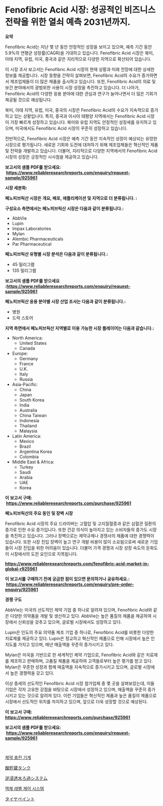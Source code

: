 <p><h1>Fenofibric Acid 시장: 성공적인 비즈니스 전략을 위한 열쇠 예측 2031년까지.</h1></p><p><strong>요약</strong></p>
<p><p>Fenofibric Acid는 지난 몇 년 동안 안정적인 성장을 보이고 있으며, 예측 기간 동안 5.9%의 연평균 성장률(CAGR)을 기대하고 있습니다. Fenofibric Acid 시장은 북미, 아태 지역, 유럽, 미국, 중국과 같은 지리적으로 다양한 지역으로 확산되어 있습니다.</p><p>이 시장 조사 보고서는 Fenofibric Acid 시장의 현재 상황과 미래 전망에 대한 상세한 정보를 제공합니다. 시장 동향을 간략히 살펴보면, Fenofibric Acid의 수요가 증가하면서 제조업체들이 더 많은 제품을 출시하고 있습니다. 또한, Fenofibric Acid의 의료 및 보건 분야에서의 광범위한 사용이 시장 성장을 촉진하고 있습니다. 더 나아가, Fenofibric Acid의 다양한 응용 분야에 대한 관심과 연구가 늘어나면서 더 많은 기회가 제공될 것으로 예상됩니다.</p><p>북미, 아태 지역, 유럽, 미국, 중국의 시장은 Fenofibric Acid의 수요가 지속적으로 증가하고 있는 상황입니다. 특히, 중국과 아시아 태평양 지역에서는 Fenofibric Acid 시장이 가장 빠르게 성장하고 있습니다. 북미와 유럽 지역도 안정적인 성장세를 유지하고 있으며, 미국에서도 Fenofibric Acid 시장이 꾸준히 성장하고 있습니다.</p><p>전반적으로, Fenofibric Acid 시장은 예측 기간 동안 지속적인 성장이 예상되는 유망한 시장으로 평가됩니다. 새로운 기회와 도전에 대처하기 위해 제조업체들은 혁신적인 제품 및 전략을 개발하고 있습니다. 더불어, 지리적으로 다양한 지역에서의 Fenofibric Acid 시장의 성장은 긍정적인 시사점을 제공하고 있습니다.</p></p>
<p><strong>보고서의 샘플 PDF를 받으세요: &nbsp;<a href="https://www.reliableresearchreports.com/enquiry/request-sample/925961">https://www.reliableresearchreports.com/enquiry/request-sample/925961</a></strong></p>
<p><strong>시장 세분화:</strong></p>
<p><strong> 페노피브릭산 시장은 개요, 배포, 애플리케이션 및 지역으로 더 분류됩니다. :</strong></p>
<p><strong>구성요소 측면에서는 페노피브릭산 시장은 다음과 같이 분류됩니다.:</strong></p>
<p><ul><li>AbbVie</li><li>Lupin</li><li>Impax Laboratories</li><li>Mylan</li><li>Alembic Pharmaceuticals</li><li>Par Pharmaceutical</li></ul></p>
<p><strong> 페노피브릭산 유형별 시장 분석은 다음과 같이 분류됩니다.:</strong></p>
<p><ul><li>45 밀리그램</li><li>135 밀리그램</li></ul></p>
<p><strong>보고서의 샘플 PDF를 받으세요 :<a href="https://www.reliableresearchreports.com/enquiry/request-sample/925961">https://www.reliableresearchreports.com/enquiry/request-sample/925961</a></strong></p>
<p><strong> 페노피브릭산 응용 분야별 시장 산업 조사는 다음과 같이 분류됩니다.:</strong></p>
<p><ul><li>병원</li><li>드럭 스토어</li></ul></p>
<p><strong>지역 측면에서 페노피브릭산 지역별로 이용 가능한 시장 플레이어는 다음과 같습니다.:</strong></p>
<p><ul>
    <li>
        North America:
        <ul>
            <li>United States</li>
            <li>Canada</li>
        </ul>
    </li>
    <li>
        Europe:
        <ul>
            <li>Germany</li>
            <li>France</li>
            <li>U.K.</li>
            <li>Italy</li>
            <li>Russia</li>
        </ul>
    </li>
    <li>
        Asia-Pacific:
        <ul>
            <li>China</li>
            <li>Japan</li>
            <li>South Korea</li>
            <li>India</li>
            <li>Australia</li>
            <li>China Taiwan</li>
            <li>Indonesia</li>
            <li>Thailand</li>
            <li>Malaysia</li>
        </ul>
    </li>
    <li>
        Latin America:
        <ul>
            <li>Mexico</li>
            <li>Brazil</li>
            <li>Argentina Korea</li>
            <li>Colombia</li>
        </ul>
    </li>
    <li>
        Middle East & Africa:
        <ul>
            <li>Turkey</li>
            <li>Saudi</li>
            <li>Arabia</li>
            <li>UAE</li>
            <li>Korea</li>
        </ul>
    </li>
    </ul></p>
<p><strong>이 보고서 구매: &nbsp;<a href="https://www.reliableresearchreports.com/purchase/925961">https://www.reliableresearchreports.com/purchase/925961</a></strong></p>
<p><strong>페노피브릭산의 주요 동인 및 장벽 시장</strong></p>
<p><p>Fenofibric Acid 시장의 주요 드라이버는 고혈압 및 고지질혈증과 같은 심혈관 질환의 증가로 인한 수요 증가입니다. 또한 건강 의식이 높아지고 있는 소비자들의 증가도 시장을 촉진하고 있습니다. 그러나 장벽으로는 제약규제나 경쟁사의 제품에 대한 경쟁력이 있습니다. 또한 시장 진입 장벽이 높고 연구 개발 비용이 많이 소요됨으로써 새로운 기업들이 시장 진입을 위한 어려움이 있습니다. 더불어 가격 경쟁과 시장 성장 속도의 둔화도 이 시장에서의 도전 요인으로 지목됩니다.</p></p>
<p><strong><a href="https://www.reliableresearchreports.com/fenofibric-acid-market-in-global-r925961">https://www.reliableresearchreports.com/fenofibric-acid-market-in-global-r925961</a></strong></p>
<p><strong>이 보고서를 구매하기 전에 궁금한 점이 있으면 문의하거나 공유하세요.: &nbsp;<a href="https://www.reliableresearchreports.com/enquiry/pre-order-enquiry/925961">https://www.reliableresearchreports.com/enquiry/pre-order-enquiry/925961</a></strong></p>
<p><strong>경쟁 구도</strong></p>
<p><p>AbbVie는 미국의 선도적인 제약 기업 중 하나로 알려져 있으며, Fenofibric Acid와 같은 다양한 의약품을 개발 및 생산하고 있다. AbbVie는 높은 품질의 제품을 제공하여 시장에서 신뢰성을 갖추고 있으며, 글로벌 시장에서도 성장하고 있다.</p><p>Lupin은 인도의 주요 의약품 제조 기업 중 하나로, Fenofibric Acid를 비롯한 다양한 치료제를 제공하고 있다. Lupin은 정교하고 혁신적인 제품으로 인해 시장에서 높은 인지도를 가지고 있으며, 매년 매출액을 꾸준히 증가시키고 있다.</p><p>Mylan은 미국을 기반으로 한 세계적인 제약 기업으로, Fenofibric Acid와 같은 치료제를 제조하고 판매하며, 고품질 제품을 제공하여 고객들로부터 높은 평가를 받고 있다. Mylan은 꾸준한 성장과 함께 매출액을 지속적으로 증가시키고 있으며, 글로벌 시장에서 높은 경쟁력을 갖고 있다.</p><p>이상 중세의 선도적인 Fenofibric Acid 시장 참가업체 중 몇 곳을 살펴보았는데, 이들 기업은 각자 고유한 강점을 바탕으로 시장에서 성장하고 있으며, 매출액을 꾸준히 증가시키고 있는 것으로 알려져 있다. 이런 기업들은 혁신적인 제품과 높은 품질의 제품으로 시장에서 선도적인 위치를 차지하고 있으며, 앞으로 더욱 성장할 것으로 예상된다.</p></p>
<p><strong>이 보고서 구매: &nbsp; <a href="https://www.reliableresearchreports.com/purchase/925961">https://www.reliableresearchreports.com/purchase/925961</a></strong></p>
<p><strong>보고서의 샘플 PDF를 받으세요: &nbsp;<a href="https://www.reliableresearchreports.com/enquiry/request-sample/925961">https://www.reliableresearchreports.com/enquiry/request-sample/925961</a></strong><strong></strong></p>
<p>&nbsp;</p>
<p><p><a href="https://medium.com/@travisohan56562023/%EC%A0%9C%EC%95%BD-%EC%B6%A9%EC%A7%84-%EA%B8%B0%EA%B3%84-%EC%8B%9C%EC%9E%A5%EC%9D%80-2031%EB%85%84%EA%B9%8C%EC%A7%80%EC%9D%98-%EC%8B%9C%EC%9E%A5-%EC%A0%90%EC%9C%A0%EC%9C%A8-%EA%B7%9C%EB%AA%A8-%EB%B0%8F-%EC%98%88%EC%83%81-%EC%98%88%EC%B8%A1%EC%97%90-%EC%B4%88%EC%A0%90%EC%9D%84-%EB%A7%9E%EC%B6%A5%EB%8B%88%EB%8B%A4-9ab315ea0e77">제약 충전 기계</a></p><p><a href="https://github.com/KaydenJohns1964/Market-Research-Report-List-1/blob/main/859335125186.md">酸貯蔵タンク</a></p><p><a href="https://medium.com/@lewis15david/%E9%80%86%E6%B5%B8%E9%80%8F%E3%82%8D%E9%81%8E%E6%B0%B4%E5%87%A6%E7%90%86%E3%82%B7%E3%82%B9%E3%83%86%E3%83%A0%E3%81%AE%E5%B8%82%E5%A0%B4%E3%83%AC%E3%83%9D%E3%83%BC%E3%83%88%E3%81%AF-%E3%81%93%E3%81%AE%E5%B8%82%E5%A0%B4%E3%81%AE%E6%9C%80%E6%96%B0%E3%83%88%E3%83%AC%E3%83%B3%E3%83%89%E3%82%84%E6%88%90%E9%95%B7%E6%A9%9F%E4%BC%9A%E3%82%92%E6%98%8E%E3%82%89%E3%81%8B%E3%81%AB%E3%81%97%E3%81%BE%E3%81%99-7c3d445f58e8">逆浸透水ろ過システム</a></p><p><a href="https://medium.com/@davionolson1/%EC%95%A1%EC%B2%B4-%EC%88%98%EC%9C%84-%EC%A0%9C%EC%96%B4-%EC%8B%9C%EC%8A%A4%ED%85%9C-%EC%8B%9C%EC%9E%A5-%EA%B7%9C%EB%AA%A8-%EB%B0%8F-%EC%8B%9C%EC%9E%A5-%ED%8A%B8%EB%A0%8C%EB%93%9C-%EC%99%84%EC%A0%84%ED%95%9C-%EC%82%B0%EC%97%85-%EA%B0%9C%EC%9A%94-2024%EB%85%84%EB%B6%80%ED%84%B0-2031%EB%85%84-5ce40bb694b4">액체 레벨 제어 시스템</a></p><p><a href="https://medium.com/@amal.rattrout/%E3%82%BF%E3%82%A4%E3%83%A4%E5%A1%97%E6%96%99%E5%B8%82%E5%A0%B4-%E7%AB%B6%E4%BA%89%E5%88%86%E6%9E%90-%E5%B8%82%E5%A0%B4%E5%8B%95%E5%90%91-2031%E5%B9%B4%E3%81%BE%E3%81%A7%E3%81%AE%E4%BA%88%E6%B8%AC-dbef23eba082">タイヤペイント</a></p></p>